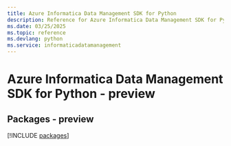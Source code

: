 ```yaml
---
title: Azure Informatica Data Management SDK for Python
description: Reference for Azure Informatica Data Management SDK for Python
ms.date: 03/25/2025
ms.topic: reference
ms.devlang: python
ms.service: informaticadatamanagement
---
```

# Azure Informatica Data Management SDK for Python - preview
## Packages - preview
[!INCLUDE [packages](informatica-data-management-index.md)]